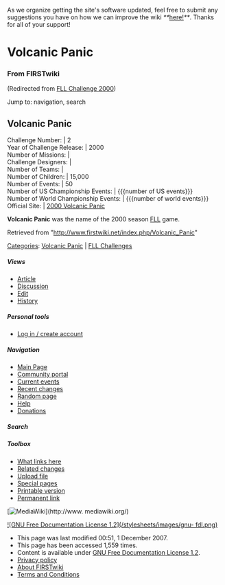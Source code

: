 As we organize getting the site's software updated, feel free to submit any
suggestions you have on how we can improve the wiki
_**_[here!](/index.php/User:Hallry/Suggestions "User:Hallry/Suggestions"
)_**_. Thanks for all of your support!

# Volcanic Panic

### From FIRSTwiki

(Redirected from [FLL Challenge
2000](/index.php?title=FLL_Challenge_2000&redirect=no "FLL Challenge 2000" ))

Jump to: navigation, search

Volcanic Panic  
---  
Challenge Number: | 2  
Year of Challenge Release: | 2000  
Number of Missions: |  
Challenge Designers: |  
Number of Teams: |  
Number of Children: | 15,000  
Number of Events: | 50  
Number of US Championship Events: | {{{number of US events}}}  
Number of World Championship Events: | {{{number of world events}}}  
Official Site: | [2000 Volcanic
Panic](http://www.firstlegoleague.org/default.aspx?pid=480
"http://www.firstlegoleague.org/default.aspx?pid=480" )  
  
**Volcanic Panic** was the name of the 2000 season [FLL](/index.php/FLL "FLL" ) game. 

Retrieved from "<http://www.firstwiki.net/index.php/Volcanic_Panic>"

[Categories](/index.php?title=Special:Categories&article=Volcanic_Panic
"Special:Categories" ): [Volcanic
Panic](/index.php?title=Category:Volcanic_Panic&action=edit "Category:Volcanic
Panic" ) | [FLL Challenges](/index.php/Category:FLL_Challenges "Category:FLL
Challenges" )

##### Views

  * [Article](/index.php/Volcanic_Panic)
  * [Discussion](/index.php?title=Talk:Volcanic_Panic&action=edit)
  * [Edit](/index.php?title=Volcanic_Panic&action=edit)
  * [History](/index.php?title=Volcanic_Panic&action=history)

##### Personal tools

  * [Log in / create account](/index.php?title=Special:Userlogin&returnto=Volcanic_Panic)

[](/index.php/Main_Page "Main Page" )

##### Navigation

  * [Main Page](/index.php/Main_Page)
  * [Community portal](/index.php/FIRSTwiki:Community_portal)
  * [Current events](/index.php/Current_events)
  * [Recent changes](/index.php/Special:Recentchanges)
  * [Random page](/index.php/Special:Random)
  * [Help](/index.php/FIRSTwiki:Help)
  * [Donations](/index.php/FIRSTwiki:Site_support)

##### Search



##### Toolbox

  * [What links here](/index.php/Special:Whatlinkshere/Volcanic_Panic)
  * [Related changes](/index.php/Special:Recentchangeslinked/Volcanic_Panic)
  * [Upload file](/index.php/Special:Upload)
  * [Special pages](/index.php/Special:Specialpages)
  * [Printable version](/index.php?title=Volcanic_Panic&printable=yes)
  * [Permanent link](/index.php?title=Volcanic_Panic&oldid=64548)

[![MediaWiki](/skins/common/images/poweredby_mediawiki_88x31.png)](http://www.
mediawiki.org/)

[![GNU Free Documentation License 1.2](/stylesheets/images/gnu-
fdl.png)](http://www.gnu.org/copyleft/fdl.html)

  * This page was last modified 00:51, 1 December 2007.
  * This page has been accessed 1,559 times.
  * Content is available under [GNU Free Documentation License 1.2](http://www.gnu.org/copyleft/fdl.html "http://www.gnu.org/copyleft/fdl.html" ).
  * [Privacy policy](/index.php/FIRSTwiki:Privacy_policy "FIRSTwiki:Privacy policy" )
  * [About FIRSTwiki](/index.php/FIRSTwiki:About "FIRSTwiki:About" )
  * [Terms and Conditions](/index.php/FIRSTwiki:Terms_and_conditions "FIRSTwiki:Terms and conditions" )


